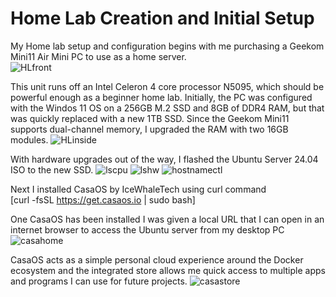 # Home Lab Creation and Initial Setup

My Home lab setup and configuration begins with me purchasing a Geekom Mini11 Air Mini PC to use as a home server.  
![HLfront](https://github.com/emt-py/HomeLab/assets/72234380/1d5cec4f-dfec-4865-9c9d-a80000c75049)

This unit runs off an Intel Celeron 4 core processor N5095, which should be powerful enough as a beginner home lab. Initially, the PC was configured with the Windos 11 OS on a 256GB M.2  SSD and 8GB of DDR4 RAM, but that was quickly replaced with a new 1TB SSD. 
Since the Geekom Mini11 supports dual-channel memory, I upgraded the RAM with two 16GB modules.
![HLinside](https://github.com/emt-py/HomeLab/assets/72234380/8bb4bef8-b257-4013-ad3a-f08083befa01)

With hardware upgrades out of the way, I flashed the Ubuntu Server 24.04 ISO to the new SSD.
![lscpu](https://github.com/emt-py/HomeLab/assets/72234380/db3ad653-8005-40ab-b4b1-853b63cf5c12)
![lshw](https://github.com/emt-py/HomeLab/assets/72234380/8edc1ff5-e8b1-45da-a2bd-e95af2a711c2)
![hostnamectl](https://github.com/emt-py/HomeLab/assets/72234380/590c1285-c2ba-4b74-a0e8-104322bec159)

Next I installed CasaOS by IceWhaleTech using curl command  
[curl -fsSL https://get.casaos.io | sudo bash]

One CasaOS has been installed I was given a local URL that I can open in an internet browser to access the Ubuntu server from my desktop PC
![casahome](https://github.com/emt-py/HomeLab/assets/72234380/35bffb48-6e50-49ee-92c6-7225dc6075e9)

CasaOS acts as a simple personal cloud experience around the Docker ecosystem and the integrated store allows me quick access to multiple apps and programs I can use for future projects.
![casastore](https://github.com/emt-py/HomeLab/assets/72234380/add005c0-9f02-4e3e-9a68-ad141a68bbca)
